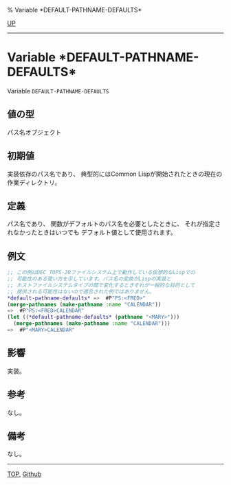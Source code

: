 % Variable \*DEFAULT-PATHNAME-DEFAULTS\*

[UP](19.4.html)  

---

# Variable **\*DEFAULT-PATHNAME-DEFAULTS\***


Variable `DEFAULT-PATHNAME-DEFAULTS`


## 値の型

パス名オブジェクト


## 初期値

実装依存のパス名であり、
典型的にはCommon Lispが開始されたときの現在の作業ディレクトリ。


## 定義

パス名であり、
関数がデフォルトのパス名を必要としたときに、
それが指定されなかったときはいつでも
デフォルト値として使用されます。


## 例文

```lisp
;; この例はDEC TOPS-20ファイルシステム上で動作している仮想的なLispでの
;; 可能性のある使い方を示しています。パス名の変換がLispの実装と
;; ホストファイルシステムタイプの間で変化するときそれが一般的な目的として
;; 提供される可能性はないので適合された例ではありません。
*default-pathname-defaults* =>  #P"PS:<FRED>"
(merge-pathnames (make-pathname :name "CALENDAR"))
=>  #P"PS:<FRED>CALENDAR"
(let ((*default-pathname-defaults* (pathname "<MARY>")))
  (merge-pathnames (make-pathname :name "CALENDAR")))
=>  #P"<MARY>CALENDAR"
```


## 影響

実装。

## 参考

なし。


## 備考

なし。


---
[TOP](index.html),  [Github](https://github.com/nptcl/npt-japanese)

